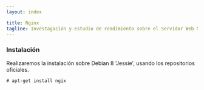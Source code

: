 ```yaml
---
layout: index

title: Nginx
tagline: Investagación y estudio de rendimiento sobre el Servidor Web Nginx
---
```


### Instalación

Realizaremos la instalación sobre Debian 8 'Jessie', usando los repositorios oficiales.

    # apt-get install ngix
